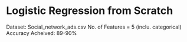 # Logistic Regression from Scratch
Dataset: Social_network_ads.csv   No. of Features = 5 (inclu. categorical)
Accuracy Acheived: 89-90%
